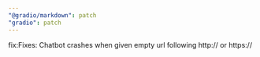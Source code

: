 ```yaml
---
"@gradio/markdown": patch
"gradio": patch
---
```


fix:Fixes: Chatbot crashes when given empty url following http:// or https://

